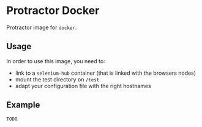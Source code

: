 # Protractor Docker

Protractor image for `docker`.

## Usage

In order to use this image, you need to:

- link to a `selenium-hub` container (that is linked with the browsers nodes)
- mount the test directory on `/test`
- adapt your configuration file with the right hostnames

## Example 

`TODO`
